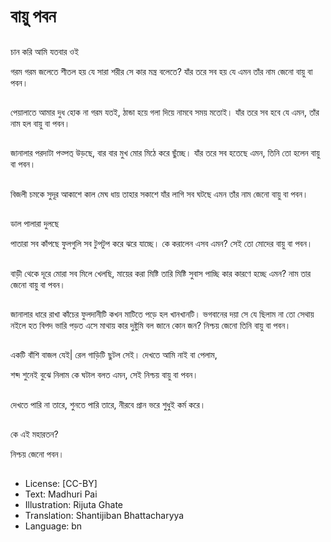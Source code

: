 # বায়ু পবন

##
চান করি আমি যতবার ও‍ই

গরম গরম জলেতে
শীতল হয় যে সারা শরীর
সে কার মন্ত্র বলেতে?
যাঁর তরে সব হয় যে এমন
তাঁর নাম জেনো বায়ু বা পবন।

##
পেয়ালাতে আমার দুধ
হোক না গরম যত‍ই,
ঠান্ডা হয়ে গলা দিয়ে
নামবে সময় মতো‍ই।
যাঁর তরে সব হবে যে এমন,
তাঁর নাম হল বায়ু বা পবন।

##
জানালার পরদাটা
পত্‍‍‍পত্‌‍ উড়ছে,
বার বার মুখ মোর
মিঠে করে ছুঁচ্ছে।
যাঁর তরে সব হতেছে এমন,
তিনি তো হলেন বায়ু বা পবন।

##
বিজলী চমকে সুদূর আকাশে
কাল মেঘ ধায় তাহার সকাশে
যাঁর লাগি সব ঘটছে এমন
তাঁর নাম জেনো বায়ু বা পবন।

##
ডাল পালারা দুলছে

পাতারা সব কাঁপছে
ফুলগুলি সব টুপটুপ করে ঝরে যাচ্ছে।
কে করালেন এসব এমন?
সেই তো মোদের বায়ু বা পবন।

##
বাড়ী থেকে দূরে মোরা
সব মিলে খেলছি,
মায়ের করা মিষ্টি তারি
মিষ্টি সুবাস পাচ্ছি
কার কারণে হচ্ছে এমন?
নাম তার জেনো বায়ু বা পবন।

##
জানালার ধারে রাখা কাঁচের ফুলদানীটি
কখন মাটিতে পড়ে হল খানখানটি।
ভগবানের দয়া সে যে ছিলাম না তো সেথায়
ন‍ইলে হত বিপদ ভারি পড়ত এসে মাথায়
কার দুষ্টুমি বল জানে কোন জন?
নিশ্চয় জেনো তিনি বায়ু বা পবন।

##
একটি বাঁশি বাজল যেই|
রেল গাড়িটি ছুটল সেই।
দেখতে আমি নাই বা পেলাম,

শব্দ শুনেই বুঝে নিলাম
কে ঘটাল বলত এমন,
সে‍ই নিশ্চয় বায়ু বা পবন।

##
দেখতে পারি না তারে,
শুনতে পারি তারে,
নীরবে প্রান ভরে
শুধুই কর্ম করে।

##
কে এই মহারতন?

নিশ্চয় জেনো পবন।

##
* License: [CC-BY]
* Text: Madhuri Pai
* Illustration: Rijuta Ghate
* Translation: Shantijiban Bhattacharyya
* Language: bn

